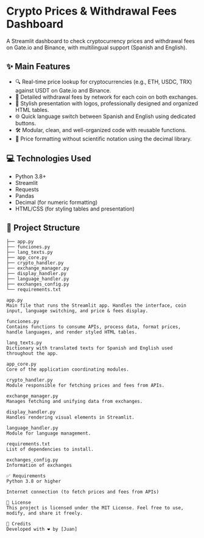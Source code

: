 # Crypto Prices & Withdrawal Fees Dashboard

A Streamlit dashboard to check cryptocurrency prices and withdrawal fees on Gate.io and Binance, with multilingual support (Spanish and English).

## ✨ Main Features

- 🔍 Real-time price lookup for cryptocurrencies (e.g., ETH, USDC, TRX) against USDT on Gate.io and Binance.
- 💸 Detailed withdrawal fees by network for each coin on both exchanges.
- 🎨 Stylish presentation with logos, professionally designed and organized HTML tables.
- 🌐 Quick language switch between Spanish and English using dedicated buttons.
- 🛠 Modular, clean, and well-organized code with reusable functions.
- 🔢 Price formatting without scientific notation using the decimal library.

## 💻 Technologies Used

- Python 3.8+
- Streamlit
- Requests
- Pandas
- Decimal (for numeric formatting)
- HTML/CSS (for styling tables and presentation)

## 📁 Project Structure

```plaintext
├── app.py
├── funciones.py
├── lang_texts.py
├── app_core.py
├── crypto_handler.py
├── exchange_manager.py
├── display_handler.py
├── language_handler.py
├── exchanges_config.py
└── requirements.txt

app.py  
Main file that runs the Streamlit app. Handles the interface, coin input, language switching, and price & fees display.

funciones.py  
Contains functions to consume APIs, process data, format prices, handle languages, and render styled HTML tables.

lang_texts.py  
Dictionary with translated texts for Spanish and English used throughout the app.

app_core.py
Core of the application coordinating modules.

crypto_handler.py
Module responsible for fetching prices and fees from APIs.

exchange_manager.py
Manages fetching and unifying data from exchanges.

display_handler.py
Handles rendering visual elements in Streamlit.

language_handler.py
Module for language management.

requirements.txt
List of dependencies to install.

exchanges_config.py
Information of exchanges

✅ Requirements
Python 3.8 or higher

Internet connection (to fetch prices and fees from APIs)

📄 License
This project is licensed under the MIT License. Feel free to use, modify, and share it freely.

🙏 Credits
Developed with ❤️ by [Juan]
